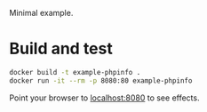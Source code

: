 Minimal example.

# Build and test

```bash
docker build -t example-phpinfo .
docker run -it --rm -p 8080:80 example-phpinfo
```

Point your browser to [localhost:8080](http://localhost:8080/) to see effects.
